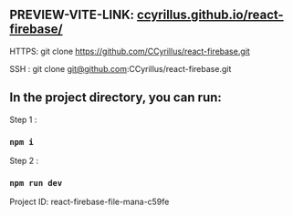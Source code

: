 ## PREVIEW-VITE-LINK: [ccyrillus.github.io/react-firebase/](https://ccyrillus.github.io/react-firebase/)

 HTTPS:
git clone https://github.com/CCyrillus/react-firebase.git

 SSH :
git clone git@github.com:CCyrillus/react-firebase.git

## In the project directory, you can run:

Step 1 : 
### `npm i` 

Step 2 :
### `npm run dev`


Project ID:
react-firebase-file-mana-c59fe
